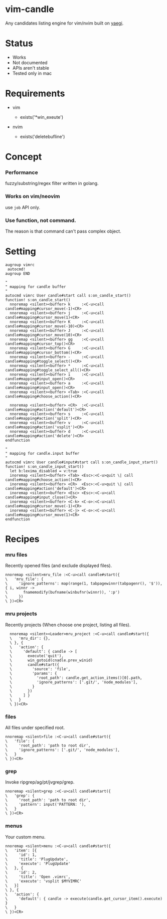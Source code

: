 vim-candle
===

Any candidates listing engine for vim/nvim built on [yaegi](https://github.com/containous/yaegi).


Status
===

- Works
- Not documented
- APIs aren't stable
- Tested only in mac


Requirements
===

- vim
  - exists('*win_exeute')

- nvim
  - exists('deletebufline')


Concept
===

### Performance
fuzzy/substring/regex filter written in golang.

### Works on vim/neovim
use `job` API only.

### Use function, not command.
The reason is that command can't pass complex object.


Setting
===

```viml
augroup vimrc
 autocmd!
augroup END

"
" mapping for candle buffer
"
autocmd vimrc User candle#start call s:on_candle_start()
function! s:on_candle_start()
  nnoremap <silent><buffer> k     :<C-u>call candle#mapping#cursor_move(-1)<CR>
  nnoremap <silent><buffer> j     :<C-u>call candle#mapping#cursor_move(1)<CR>
  nnoremap <silent><buffer> K     :<C-u>call candle#mapping#cursor_move(-10)<CR>
  nnoremap <silent><buffer> J     :<C-u>call candle#mapping#cursor_move(10)<CR>
  nnoremap <silent><buffer> gg    :<C-u>call candle#mapping#cursor_top()<CR>
  nnoremap <silent><buffer> G     :<C-u>call candle#mapping#cursor_bottom()<CR>
  nnoremap <silent><buffer> -     :<C-u>call candle#mapping#toggle_select()<CR>
  nnoremap <silent><buffer> *     :<C-u>call candle#mapping#toggle_select_all()<CR>
  nnoremap <silent><buffer> i     :<C-u>call candle#mapping#input_open()<CR>
  nnoremap <silent><buffer> a     :<C-u>call candle#mapping#input_open()<CR>
  nnoremap <silent><buffer> <Tab> :<C-u>call candle#mapping#choose_action()<CR>

  nnoremap <silent><buffer> <CR>  :<C-u>call candle#mapping#action('default')<CR>
  nnoremap <silent><buffer> s     :<C-u>call candle#mapping#action('split')<CR>
  nnoremap <silent><buffer> v     :<C-u>call candle#mapping#action('vsplit')<CR>
  nnoremap <silent><buffer> d     :<C-u>call candle#mapping#action('delete')<CR>
endfunction

"
" mapping for candle.input buffer
"
autocmd vimrc User candle#input#start call s:on_candle_input_start()
function! s:on_candle_input_start()
  let b:lexima_disabled = v:true
  inoremap <silent><buffer> <Tab> <Esc>:<C-u>quit \| call candle#mapping#choose_action()<CR>
  inoremap <silent><buffer> <CR>  <Esc>:<C-u>quit \| call candle#mapping#action('default')<CR>
  inoremap <silent><buffer> <Esc> <Esc>:<C-u>call candle#mapping#input_close()<CR>
  inoremap <silent><buffer> <C-k> <C-o>:<C-u>call candle#mapping#cursor_move(-1)<CR>
  inoremap <silent><buffer> <C-j> <C-o>:<C-u>call candle#mapping#cursor_move(1)<CR>
endfunction

```

# Recipes

### mru files

Recently opened files (and exclude displayed files).

```viml
nnoremap <silent>mru_file :<C-u>call candle#start({
\   'mru_file': {
\     'ignore_patterns': map(range(1, tabpagewinnr(tabpagenr(), '$')), { i, winnr ->
\       fnamemodify(bufname(winbufnr(winnr)), ':p')
\     })
\ })<CR>
```


### mru projects

Recently projects (When choose one project, listing all files).

```viml
  nnoremap <silent><Leader>mru_project :<C-u>call candle#start({
  \   'mru_dir': {},
  \ }, {
  \   'action': {
  \     'default': { candle -> [
  \       execute('quit'),
  \       win_gotoid(cnadle.prev_winid)
  \       candle#start({
  \         'source': 'file',
  \         'params': {
  \           'root_path': candle.get_action_items()[0].path,
  \           'ignore_patterns': ['.git/', 'node_modules'],
  \         }
  \       })
  \     ] }
  \   }
  \ })<CR>
```


### files

All files under specified root.

```viml
nnoremap <silent>file :<C-u>call candle#start({
\   'file': {
\     'root_path': 'path to root dir',
\     'ignore_patterns': ['.git/', 'node_modules'],
\   }
\ })<CR>
```


### grep

Invoke ripgrep/ag/pt/jvgrep/grep.

```viml
nnoremap <silent>grep :<C-u>call candle#start({
\   'grep': {
\     'root_path': 'path to root dir',
\     'pattern': input('PATTERN: '),
\   }
\ })<CR>
```

### menus

Your custom menu.

```viml
nnoremap <silent>menu :<C-u>call candle#start({
\   'item': [{
\     'id': 1,
\     'title': 'PlugUpdate',
\     'execute': 'PlugUpdate'
\   }, {
\     'id': 2,
\     'title': 'Open .vimrc',
\     'execute': 'vsplit $MYVIMRC'
\   }]
\ }, {
\   'action': {
\     'default': { candle -> execute(candle.get_cursor_item().execute) }
\   }
\ })<CR>
```

